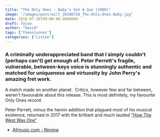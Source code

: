 ```yaml
---
title: "The Only Ones - Baby's Got A Gun (1980)"
image: "/images/post/wilt_20180726_The.Only.Ones.Baby.jpg"
date: 2018-07-26T00:00:00.0000000
draft: false
author: "David"
tags: ["theonlyones"]
categories: ["Listen"]
---
```

### A criminally underappreciated band that I simply couldn't (perhaps can't) get enough of. Peter Perrett's fragile, vulnerable, between-keys voice is stunningly authentic and matched for uniqueness and virtuosity by John Perry's amazing fret work.  
  
A match made on another planet.  Critics, however few and far between, weren't favourable about this release. This is most definitely, my favourite Only Ones record.

 Peter Perrett, minus the heroin addition that plagued most of his musical existence, returned in 2017 with the brilliant and much lauded ["How The West Was One"](https://www.allmusic.com/album/how-the-west-was-won-mw0003042594)

-  [Allmusic.com - Review](https://www.allmusic.com/album/babys-got-a-gun-mw0000814655)